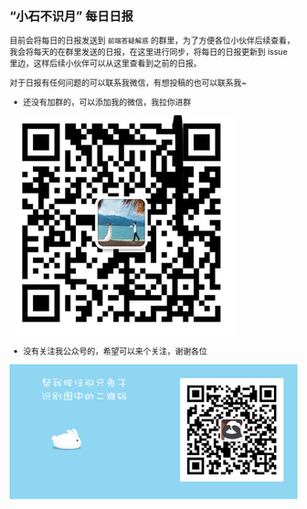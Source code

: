 ## “小石不识月” 每日日报

目前会将每日的日报发送到 `前端答疑解惑` 的群里，为了方便各位小伙伴后续查看，我会将每天的在群里发送的日报，在这里进行同步，将每日的日报更新到 issue 里边，这样后续小伙伴可以从这里查看到之前的日报。

对于日报有任何问题的可以联系我微信，有想投稿的也可以联系我~

- 还没有加群的，可以添加我的微信，我拉你进群

![](images/WechatIMG103479.png)

- 没有关注我公众号的，希望可以来个关注，谢谢各位

![](images/1567999697963.gif)